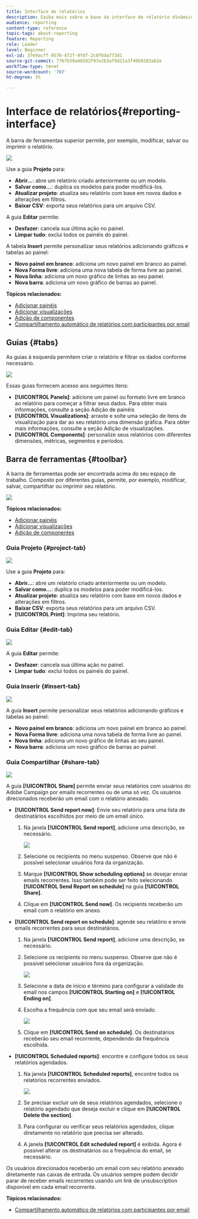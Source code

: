```yaml
---
title: Interface de relatórios
description: Saiba mais sobre a base da interface de relatório dinâmico e como navegar pelas diferentes guias e menus.
audience: reporting
content-type: reference
topic-tags: about-reporting
feature: Reporting
role: Leader
level: Beginner
exl-id: 37e9acff-9576-472f-9fdf-2c0f6da773d1
source-git-commit: 7767b39a48502f97e2b3af9d21a3f49b9283ab2e
workflow-type: tm+mt
source-wordcount: '707'
ht-degree: 3%

---
```


# Interface de relatórios{#reporting-interface}

A barra de ferramentas superior permite, por exemplo, modificar, salvar ou imprimir o relatório.

![](assets/dynamic_report_toolbar.png)

Use a guia **Projeto** para:

* **Abrir...**: abre um relatório criado anteriormente ou um modelo.
* **Salvar como...**: duplica os modelos para poder modificá-los.
* **Atualizar projeto**: atualiza seu relatório com base em novos dados e alterações em filtros.
* **Baixar CSV**: exporta seus relatórios para um arquivo CSV.

A guia **Editar** permite:

* **Desfazer**: cancela sua última ação no painel.
* **Limpar tudo**: exclui todos os painéis do painel.

A tabela **Insert** permite personalizar seus relatórios adicionando gráficos e tabelas ao painel:

* **Novo painel em branco**: adiciona um novo painel em branco ao painel.
* **Nova Forma livre**: adiciona uma nova tabela de forma livre ao painel.
* **Nova linha**: adiciona um novo gráfico de linhas ao seu painel.
* **Nova barra**: adiciona um novo gráfico de barras ao painel.

**Tópicos relacionados:**

* [Adicionar painéis](../../reporting/using/adding-panels.md)
* [Adicionar visualizações](../../reporting/using/adding-visualizations.md)
* [Adição de componentes](../../reporting/using/adding-components.md)
* [Compartilhamento automático de relatórios com participantes por email](https://helpx.adobe.com/campaign/kb/simplify-campaign-management.html#Reportandshareinsightswithallstakeholders)

## Guias {#tabs}

As guias à esquerda permitem criar o relatório e filtrar os dados conforme necessário.

![](assets/dynamic_report_interface.png)

Essas guias fornecem acesso aos seguintes itens:

* **[!UICONTROL Panels]**: adicione um painel ou formato livre em branco ao relatório para começar a filtrar seus dados. Para obter mais informações, consulte a seção Adição de painéis
* **[!UICONTROL Visualizations]**: arraste e solte uma seleção de itens de visualização para dar ao seu relatório uma dimensão gráfica. Para obter mais informações, consulte a seção Adição de visualizações.
* **[!UICONTROL Components]**: personalize seus relatórios com diferentes dimensões, métricas, segmentos e períodos.

## Barra de ferramentas {#toolbar}

A barra de ferramentas pode ser encontrada acima do seu espaço de trabalho. Composto por diferentes guias, permite, por exemplo, modificar, salvar, compartilhar ou imprimir seu relatório.

![](assets/dynamic_report_toolbar.png)

**Tópicos relacionados:**

* [Adicionar painéis](../../reporting/using/adding-panels.md)
* [Adicionar visualizações](../../reporting/using/adding-visualizations.md)
* [Adição de componentes](../../reporting/using/adding-components.md)

### Guia Projeto {#project-tab}

![](assets/tab_project.png)

Use a guia **Projeto** para:

* **Abrir...**: abre um relatório criado anteriormente ou um modelo.
* **Salvar como...**: duplica os modelos para poder modificá-los.
* **Atualizar projeto**: atualiza seu relatório com base em novos dados e alterações em filtros.
* **Baixar CSV**: exporta seus relatórios para um arquivo CSV.
* **[!UICONTROL Print]**: Imprima seu relatório.

### Guia Editar {#edit-tab}

![](assets/tab_edit.png)

A guia **Editar** permite:

* **Desfazer**: cancela sua última ação no painel.
* **Limpar tudo**: exclui todos os painéis do painel.

### Guia Inserir {#insert-tab}

![](assets/tab_insert.png)

A guia **Insert** permite personalizar seus relatórios adicionando gráficos e tabelas ao painel:

* **Novo painel em branco**: adiciona um novo painel em branco ao painel.
* **Nova Forma livre**: adiciona uma nova tabela de forma livre ao painel.
* **Nova linha**: adiciona um novo gráfico de linhas ao seu painel.
* **Nova barra**: adiciona um novo gráfico de barras ao painel.

### Guia Compartilhar {#share-tab}

![](assets/tab_share_1.png)

A guia **[!UICONTROL Share]** permite enviar seus relatórios com usuários do Adobe Campaign por emails recorrentes ou de uma só vez. Os usuários direcionados receberão um email com o relatório anexado.

* **[!UICONTROL Send report now]**: Envie seu relatório para uma lista de destinatários escolhidos por meio de um email único.

   1. Na janela **[!UICONTROL Send report]**, adicione uma descrição, se necessário.

      ![](assets/tab_share_4.png)

   1. Selecione os recipients no menu suspenso. Observe que não é possível selecionar usuários fora da organização.
   1. Marque **[!UICONTROL Show scheduling options]** se desejar enviar emails recorrentes. Isso também pode ser feito selecionando **[!UICONTROL Send Report on schedule]** na guia **[!UICONTROL Share]**.
   1. Clique em **[!UICONTROL Send now]**. Os recipients receberão um email com o relatório em anexo.

* **[!UICONTROL Send report on schedule]**: agende seu relatório e envie emails recorrentes para seus destinatários.

   1. Na janela **[!UICONTROL Send report]**, adicione uma descrição, se necessário.
   1. Selecione os recipients no menu suspenso. Observe que não é possível selecionar usuários fora da organização.

      ![](assets/tab_share_5.png)

   1. Selecione a data de início e término para configurar a validade do email nos campos **[!UICONTROL Starting on]** e **[!UICONTROL Ending on]**.
   1. Escolha a frequência com que seu email será enviado.

      ![](assets/tab_share_2.png)

   1. Clique em **[!UICONTROL Send on schedule]**. Os destinatários receberão seu email recorrente, dependendo da frequência escolhida.

* **[!UICONTROL Scheduled reports]**: encontre e configure todos os seus relatórios agendados.

   1. Na janela **[!UICONTROL Scheduled reports]**, encontre todos os relatórios recorrentes enviados.

      ![](assets/tab_share_3.png)

   1. Se precisar excluir um de seus relatórios agendados, selecione o relatório agendado que deseja excluir e clique em **[!UICONTROL Delete the section]**.
   1. Para configurar ou verificar seus relatórios agendados, clique diretamente no relatório que precisa ser alterado.
   1. A janela **[!UICONTROL Edit scheduled report]** é exibida. Agora é possível alterar os destinatários ou a frequência do email, se necessário.

Os usuários direcionados receberão um email com seu relatório anexado diretamente nas caixas de entrada. Os usuários sempre podem decidir parar de receber emails recorrentes usando um link de unsubscription disponível em cada email recorrente.

**Tópicos relacionados:**

* [Compartilhamento automático de relatórios com participantes por email](https://helpx.adobe.com/campaign/kb/simplify-campaign-management.html#Reportandshareinsightswithallstakeholders)
